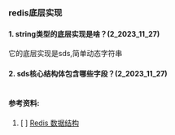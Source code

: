 ### redis底层实现

#### 1. string类型的底层实现是啥？(2_2023_11_27)
它的底层实现是sds,简单动态字符串

#### 2. sds核心结构体包含哪些字段？(2_2023_11_27)

```c++

```





#### 参考资料:
1. [ ] [Redis 数据结构](https://www.xiaolincoding.com/redis/data_struct/data_struct.html#%E9%94%AE%E5%80%BC%E5%AF%B9%E6%95%B0%E6%8D%AE%E5%BA%93%E6%98%AF%E6%80%8E%E4%B9%88%E5%AE%9E%E7%8E%B0%E7%9A%84)
